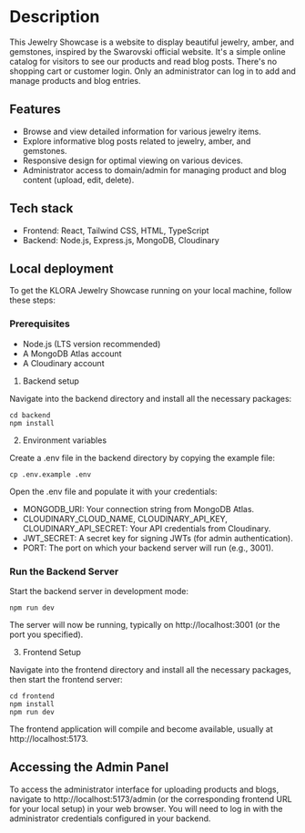 # Description

This Jewelry Showcase is a website to display beautiful jewelry, amber, and gemstones, inspired by the Swarovski official website. It's a simple online catalog for visitors to see our products and read blog posts. There's no shopping cart or customer login. Only an administrator can log in to add and manage products and blog entries.

## Features
- Browse and view detailed information for various jewelry items.
- Explore informative blog posts related to jewelry, amber, and gemstones.
- Responsive design for optimal viewing on various devices.
- Administrator access to domain/admin for managing product and blog content (upload, edit, delete).

## Tech stack
- Frontend: React, Tailwind CSS, HTML, TypeScript
- Backend: Node.js, Express.js, MongoDB, Cloudinary

## Local deployment

To get the KLORA Jewelry Showcase running on your local machine, follow these steps:

### Prerequisites
- Node.js (LTS version recommended)
- A MongoDB Atlas account
- A Cloudinary account

1. Backend setup

Navigate into the backend directory and install all the necessary packages:

```
cd backend
npm install
```

2. Environment variables

Create a .env file in the backend directory by copying the example file:
```
cp .env.example .env
```
Open the .env file and populate it with your credentials:
- MONGODB_URI: Your connection string from MongoDB Atlas.
- CLOUDINARY_CLOUD_NAME, CLOUDINARY_API_KEY, CLOUDINARY_API_SECRET: Your API credentials from Cloudinary.
- JWT_SECRET: A secret key for signing JWTs (for admin authentication).
- PORT: The port on which your backend server will run (e.g., 3001).

### Run the Backend Server

Start the backend server in development mode:
```
npm run dev
```
The server will now be running, typically on http://localhost:3001 (or the port you specified).

3. Frontend Setup

Navigate into the frontend directory and install all the necessary packages, then start the frontend server:
```
cd frontend
npm install
npm run dev
```

The frontend application will compile and become available, usually at http://localhost:5173. 

## Accessing the Admin Panel

To access the administrator interface for uploading products and blogs, navigate to http://localhost:5173/admin (or the corresponding frontend URL for your local setup) in your web browser. You will need to log in with the administrator credentials configured in your backend.
